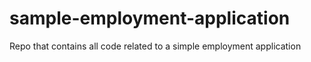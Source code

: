 # sample-employment-application
Repo that contains all code related to a simple employment application
